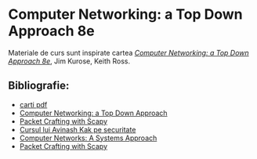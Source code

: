 Computer Networking: a Top Down Approach 8e
=========================================


Materiale de curs sunt inspirate cartea _[Computer Networking: a Top Down Approach 8e](https://gaia.cs.umass.edu/kurose_ross/index.php)_, Jim Kurose, Keith Ross.

## Bibliografie:
- [carti pdf](https://bit.ly/biblio_retele)
- [Computer Networking: a Top Down Approach](https://gaia.cs.umass.edu/kurose_ross/index.php)
- [Packet Crafting with Scapy](http://www.scs.ryerson.ca/~zereneh/cn8001/CN8001-PacketCraftingUsingScapy-WilliamZereneh.pdf)
- [Cursul lui Avinash Kak pe securitate](https://engineering.purdue.edu/kak/compsec/NewLectures/)
- [Computer Networks: A Systems Approach](https://book.systemsapproach.org/foundation.html)
- [Packet Crafting with Scapy](http://www.scs.ryerson.ca/~zereneh/cn8001/CN8001-PacketCraftingUsingScapy-WilliamZereneh.pdf)


